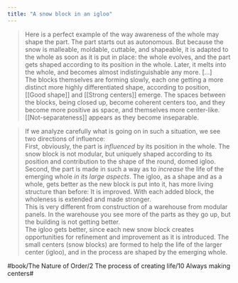 ```yaml
---
title: "A snow block in an igloo"
---
```


> Here is a perfect example of the way awareness of the whole may shape the part. The part starts out as autonomous. But because the snow is malleable, moldable, cuttable, and shapeable, it is adapted to the whole as soon as it is put in place: the whole evolves, and the part gets shaped according to its position in the whole. Later, it melts into the whole, and becomes almost indistinguishable any more. […]  
> The blocks themselves are forming slowly, each one getting a more distinct more highly differentiated shape, according to position, [[Good shape]] and [[Strong centers]] emerge. The spaces between the blocks, being closed up, become coherent centers too, and they become more positive as space, and themselves more center-like. [[Not-separateness]] appears as they become inseparable.  

> If we analyze carefully what is going on in such a situation, we see two directions of influence:  
> First, obviously, the part is *influenced* by its position in the whole. The snow block is not modular, but uniquely shaped according to its position and contribution to the shape of the round, domed igloo.  
> Second, the part is made in such a way as to *increase* the life of the emerging whole *in its large aspects*. The igloo, as a shape and as a whole, gets better as the new block is put into it, has more living structure than before: It is improved. With each added block, the wholeness is extended and made stronger.  
> This is very different from construction of a warehouse from modular panels. In the warehouse you see more of the parts as they go up, but the building is not getting better.  
> The igloo gets better, since each new snow block creates opportunities for refinement and improvement as it is introduced. The small centers (snow blocks) are formed to help the life of the larger center (igloo), and in the process are shaped by the emerging whole.  

#book/The Nature of Order/2 The process of creating life/10 Always making centers#